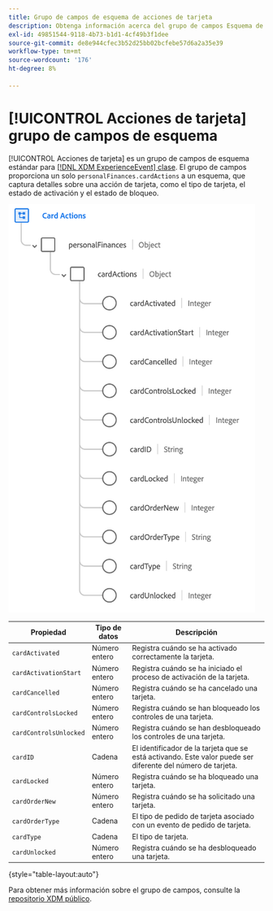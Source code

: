 ```yaml
---
title: Grupo de campos de esquema de acciones de tarjeta
description: Obtenga información acerca del grupo de campos Esquema de acciones de tarjeta.
exl-id: 49851544-9118-4b73-b1d1-4cf49b3f1dee
source-git-commit: de8e944cfec3b52d25bb02bcfebe57d6a2a35e39
workflow-type: tm+mt
source-wordcount: '176'
ht-degree: 8%

---
```


# [!UICONTROL Acciones de tarjeta] grupo de campos de esquema

[!UICONTROL Acciones de tarjeta] es un grupo de campos de esquema estándar para [[!DNL XDM ExperienceEvent] clase](../../classes/experienceevent.md). El grupo de campos proporciona un solo `personalFinances.cardActions` a un esquema, que captura detalles sobre una acción de tarjeta, como el tipo de tarjeta, el estado de activación y el estado de bloqueo.

![](../../images/field-groups/card-actions.png)

| Propiedad | Tipo de datos | Descripción |
| --- | --- | --- |
| `cardActivated` | Número entero | Registra cuándo se ha activado correctamente la tarjeta. |
| `cardActivationStart` | Número entero | Registra cuándo se ha iniciado el proceso de activación de la tarjeta. |
| `cardCancelled` | Número entero | Registra cuándo se ha cancelado una tarjeta. |
| `cardControlsLocked` | Número entero | Registra cuándo se han bloqueado los controles de una tarjeta. |
| `cardControlsUnlocked` | Número entero | Registra cuándo se han desbloqueado los controles de una tarjeta. |
| `cardID` | Cadena | El identificador de la tarjeta que se está activando. Este valor puede ser diferente del número de tarjeta. |
| `cardLocked` | Número entero | Registra cuándo se ha bloqueado una tarjeta. |
| `cardOrderNew` | Número entero | Registra cuándo se ha solicitado una tarjeta. |
| `cardOrderType` | Cadena | El tipo de pedido de tarjeta asociado con un evento de pedido de tarjeta. |
| `cardType` | Cadena | El tipo de tarjeta. |
| `cardUnlocked` | Número entero | Registra cuándo se ha desbloqueado una tarjeta. |

{style="table-layout:auto"}

Para obtener más información sobre el grupo de campos, consulte la [repositorio XDM público](https://github.com/adobe/xdm/blob/master/docs/reference/fieldgroups/experience-event/experienceevent-card-actions.schema.json).
